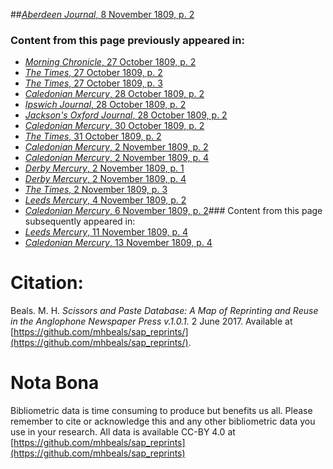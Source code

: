 ##[*Aberdeen Journal*, 8 November 1809, p. 2](https://mhbeals.github.io/sap_html/Aberdeen-Journal/Aberdeen-Journal-8-November-1809-p-2)

### Content from this page previously appeared in:
+ [*Morning Chronicle*, 27 October 1809, p. 2](https://mhbeals.github.io/sap_html/Morning-Chronicle/Morning-Chronicle-27-October-1809-p-2)
+ [*The Times*, 27 October 1809, p. 2](https://mhbeals.github.io/sap_html/The-Times/The-Times-27-October-1809-p-2)
+ [*The Times*, 27 October 1809, p. 3](https://mhbeals.github.io/sap_html/The-Times/The-Times-27-October-1809-p-3)
+ [*Caledonian Mercury*, 28 October 1809, p. 2](https://mhbeals.github.io/sap_html/Caledonian-Mercury/Caledonian-Mercury-28-October-1809-p-2)
+ [*Ipswich Journal*, 28 October 1809, p. 2](https://mhbeals.github.io/sap_html/Ipswich-Journal/Ipswich-Journal-28-October-1809-p-2)
+ [*Jackson's Oxford Journal*, 28 October 1809, p. 2](https://mhbeals.github.io/sap_html/Jackson's-Oxford-Journal/Jackson's-Oxford-Journal-28-October-1809-p-2)
+ [*Caledonian Mercury*, 30 October 1809, p. 2](https://mhbeals.github.io/sap_html/Caledonian-Mercury/Caledonian-Mercury-30-October-1809-p-2)
+ [*The Times*, 31 October 1809, p. 2](https://mhbeals.github.io/sap_html/The-Times/The-Times-31-October-1809-p-2)
+ [*Caledonian Mercury*, 2 November 1809, p. 2](https://mhbeals.github.io/sap_html/Caledonian-Mercury/Caledonian-Mercury-2-November-1809-p-2)
+ [*Caledonian Mercury*, 2 November 1809, p. 4](https://mhbeals.github.io/sap_html/Caledonian-Mercury/Caledonian-Mercury-2-November-1809-p-4)
+ [*Derby Mercury*, 2 November 1809, p. 1](https://mhbeals.github.io/sap_html/Derby-Mercury/Derby-Mercury-2-November-1809-p-1)
+ [*Derby Mercury*, 2 November 1809, p. 4](https://mhbeals.github.io/sap_html/Derby-Mercury/Derby-Mercury-2-November-1809-p-4)
+ [*The Times*, 2 November 1809, p. 3](https://mhbeals.github.io/sap_html/The-Times/The-Times-2-November-1809-p-3)
+ [*Leeds Mercury*, 4 November 1809, p. 2](https://mhbeals.github.io/sap_html/Leeds-Mercury/Leeds-Mercury-4-November-1809-p-2)
+ [*Caledonian Mercury*, 6 November 1809, p. 2](https://mhbeals.github.io/sap_html/Caledonian-Mercury/Caledonian-Mercury-6-November-1809-p-2)### Content from this page subsequently appeared in:
+ [*Leeds Mercury*, 11 November 1809, p. 4](https://mhbeals.github.io/sap_html/Leeds-Mercury/Leeds-Mercury-11-November-1809-p-4)
+ [*Caledonian Mercury*, 13 November 1809, p. 4](https://mhbeals.github.io/sap_html/Caledonian-Mercury/Caledonian-Mercury-13-November-1809-p-4)
                    
# Citation: 

Beals. M. H. *Scissors and Paste Database: A Map of Reprinting and Reuse in the Anglophone Newspaper Press v.1.0.1.* 2 June 2017. Available at [https://github.com/mhbeals/sap_reprints/](https://github.com/mhbeals/sap_reprints/). 
                    
# Nota Bona

Bibliometric data is time consuming to produce but benefits us all. Please remember to cite or acknowledge this and any other bibliometric data you use in your research. All data is available CC-BY 4.0 at [https://github.com/mhbeals/sap_reprints](https://github.com/mhbeals/sap_reprints)